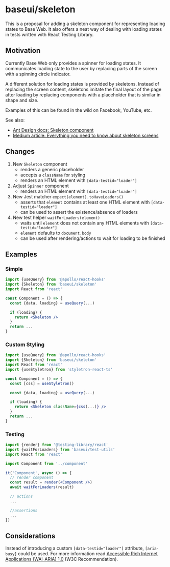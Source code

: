 # baseui/skeleton

This is a proposal for adding a skeleton component for representing loading states to Base Web. It also offers a neat way of dealing with loading states in tests written with React Testing Library.

## Motivation

Currently Base Web only provides a spinner for loading states. It communicates loading state to the user by replacing parts of the screen with a spinning circle indicator.

A different solution for loading states is provided by skeletons. Instead of replacing the screen content, skeletons imitate the final layout of the page after loading by replacing components with a placeholder that is similar in shape and size.

Examples of this can be found in the wild on Facebook, YouTube, etc.

See also:

* [Ant Design docs: Skeleton component](https://ant.design/components/skeleton/#components-skeleton-demo-active)
* [Medium article: Everything you need to know about skeleton screens](https://uxdesign.cc/what-you-should-know-about-skeleton-screens-a820c45a571a)

## Changes

1. New `Skeleton` component
   * renders a generic placeholder
   * accepts a `className` for styling
   * renders an HTML element with `[data-testid="loader"]`
2. Adjust `Spinner` component
   * renders an HTML element with `[data-testid="loader"]`
3. New Jest matcher `expect(element).toHaveLoaders()`
   * asserts that `element` contains at least one HTML element with `[data-testid="loader"]`
   * can be used to assert the existence/absence of loaders
4. New test helper `waitForLoaders(element)`
   * waits until `element` does not contain any HTML elements with `[data-testid="loader"]`
   * `element` defaults to `document.body`
   * can be used after rendering/actions to wait for loading to be finished

## Examples

### Simple

```jsx
import {useQuery} from '@apollo/react-hooks'
import {Skeleton} from 'baseui/skeleton'
import React from 'react'

const Component = () => {
  const {data, loading} = useQuery(...)

  if (loading) {
    return <Skeleton />
  }
  return ...
}
```

### Custom Styling

```jsx
import {useQuery} from '@apollo/react-hooks'
import {Skeleton} from 'baseui/skeleton'
import React from 'react'
import {useStyletron} from 'styletron-react-ts'

const Component = () => {
  const [css] = useStyletron()

  const {data, loading} = useQuery(...)

  if (loading) {
    return <Skeleton className={css(...)} />
  }
  return ...
}
```

### Testing

```jsx
import {render} from '@testing-library/react'
import {waitForLoaders} from 'baseui/test-utils'
import React from 'react'

import Component from '../component'

it('Component', async () => {
  // render component
  const result = render(<Component />)
  await waitForLoaders(result)

  // actions
  ...

  //assertions
  ...
})
```

## Considerations

Instead of introducing a custom `[data-testid="loader"]` attribute, `[aria-busy]` could be used. For more information read [Accessible Rich Internet Applications (WAI-ARIA) 1.0](https://www.w3.org/TR/wai-aria-1.0/states_and_properties#aria-busy) (W3C Recommendation).
